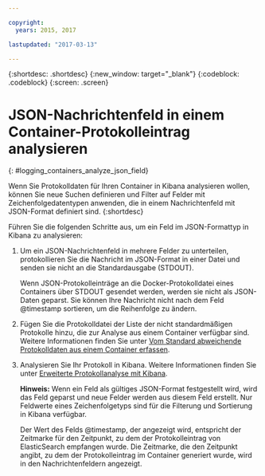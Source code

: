 ```yaml
---

copyright:
  years: 2015, 2017

lastupdated: "2017-03-13"

---
```



{:shortdesc: .shortdesc}
{:new_window: target="_blank"}
{:codeblock: .codeblock}
{:screen: .screen}


# JSON-Nachrichtenfeld in einem Container-Protokolleintrag analysieren
{: #logging_containers_analyze_json_field}

Wenn Sie Protokolldaten für Ihren Container in Kibana analysieren wollen, können Sie neue Suchen definieren und Filter auf Felder mit Zeichenfolgedatentypen anwenden, die in einem Nachrichtenfeld mit JSON-Format definiert sind.
{:shortdesc}

Führen Sie die folgenden Schritte aus, um ein Feld im JSON-Formattyp in Kibana zu analysieren: 

1. Um ein JSON-Nachrichtenfeld in mehrere Felder zu unterteilen, protokollieren Sie die Nachricht im JSON-Format in einer Datei und senden sie nicht an die Standardausgabe (STDOUT).  

    Wenn JSON-Protokolleinträge an die Docker-Protokolldatei eines Containers über STDOUT gesendet werden, werden sie nicht als JSON-Daten geparst. Sie können Ihre Nachricht nicht nach dem Feld @timestamp sortieren, um die Reihenfolge zu ändern.   

2. Fügen Sie die Protokolldatei der Liste der nicht standardmäßigen Protokolle hinzu, die zur Analyse aus einem Container verfügbar sind. Weitere Informationen finden Sie unter [Vom Standard abweichende Protokolldaten aus einem Container erfassen](logging_containers_other_logs.html#logging_containers_collect_data). 

3. Analysieren Sie Ihr Protokoll in Kibana. Weitere Informationen finden Sie unter [Erweiterte Protokollanalyse mit Kibana](../kibana4/logging_analyzing_logs_Kibana.html#analyzing_logs_Kibana). 

    **Hinweis:** Wenn ein Feld als gültiges JSON-Format festgestellt wird, wird das Feld geparst und neue Felder werden aus diesem Feld erstellt. Nur Feldwerte eines Zeichenfolgetyps sind für die Filterung und Sortierung in Kibana verfügbar. 
    
    Der Wert des Felds @timestamp, der angezeigt wird, entspricht der Zeitmarke für den Zeitpunkt, zu dem der Protokolleintrag von ElasticSearch empfangen wurde. Die Zeitmarke, die den Zeitpunkt angibt, zu dem der Protokolleintrag im Container generiert wurde, wird in den Nachrichtenfeldern angezeigt. 
    


